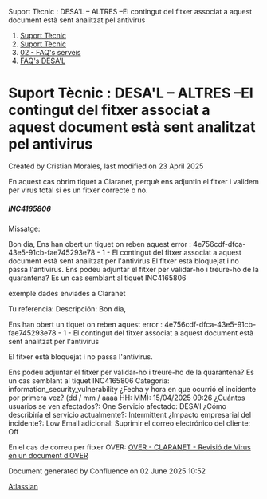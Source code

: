 Suport Tècnic : DESA'L – ALTRES –El contingut del fitxer associat a aquest document està sent analitzat pel antivirus  

1.  [Suport Tècnic](index.md)
2.  [Suport Tècnic](13893782.md)
3.  [02 - FAQ's serveis](26313393.md)
4.  [FAQ's DESA'L](28705552.md)

Suport Tècnic : DESA'L – ALTRES –El contingut del fitxer associat a aquest document està sent analitzat pel antivirus
=====================================================================================================================

Created by Cristian Morales, last modified on 23 April 2025

En aquest cas obrim tiquet a Claranet, perquè ens adjuntin el fitxer i validem per virus total si es un fitxer correcte o no.

  

##### INC4165806

Missatge:

Bon dia, Ens han obert un tiquet on reben aquest error : 4e756cdf-dfca-43e5-91cb-fae745293e78 - 1 - El contingut del fitxer associat a aquest document està sent analitzat per l'antivirus El fitxer està bloquejat i no passa l'antivirus. Ens podeu adjuntar el fitxer per validar-ho i treure-ho de la quarantena? Es un cas semblant al tiquet INC4165806

  

exemple dades enviades a Claranet

Tu referencia: 
Descripción: Bon dia,

Ens han obert un tiquet on reben aquest error : 4e756cdf-dfca-43e5-91cb-fae745293e78 - 1 - El contingut del fitxer associat a aquest document està sent analitzat per l'antivirus

El fitxer està bloquejat i no passa l'antivirus.

Ens podeu adjuntar el fitxer per validar-ho i treure-ho de la quarantena?  Es un cas semblant al tiquet INC4165806
Categoría: information\_security\_vulnerability
¿Fecha y hora en que ocurrió el incidente por primera vez? (dd / mm / aaaa HH: MM): 15/04/2025 09:26
¿Cuántos usuarios se ven afectados?: One
Servicio afectado: DESA'l
¿Cómo describiría el servicio actualmente?: Intermittent
¿Impacto empresarial del incidente?: Low
Email adicional: 
Suprimir el correo electrónico del cliente: Off

En el cas de correu per fitxer OVER: [OVER - CLARANET - Revisió de Virus en un document d’OVER](93356831.md)

Document generated by Confluence on 02 June 2025 10:52

[Atlassian](http://www.atlassian.com/)